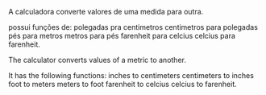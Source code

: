A calculadora converte valores de uma medida para outra.

possui funções de:
polegadas pra centimetros
centimetros para polegadas
pés para metros
metros para pés
farenheit para celcius
celcius para farenheit.

The calculator converts values of a metric to another.

It has the following functions:
inches to centimeters
centimeters to inches
foot to meters
meters to foot
farenheit to celcius
celcius to farenheit.
